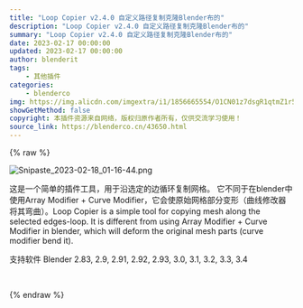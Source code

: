 ```yaml
---
title: "Loop Copier v2.4.0 自定义路径复制克隆Blender布的"
description: "Loop Copier v2.4.0 自定义路径复制克隆Blender布的"
summary: "Loop Copier v2.4.0 自定义路径复制克隆Blender布的"
date: 2023-02-17 00:00:00
updated: 2023-02-17 00:00:00
author: blenderit
tags: 
    - 其他插件
categories:
    - blenderco
img: https://img.alicdn.com/imgextra/i1/1856665554/O1CN01z7dsgR1qtmZ1r52ln_!!1856665554.png
showGetMethod: false
copyright: 本插件资源来自网络，版权归原作者所有，仅供交流学习使用！
source_link: https://blenderco.cn/43650.html
---
```


{% raw %}
<p><img class="aligncenter" src="https://img.alicdn.com/imgextra/i1/1856665554/O1CN01z7dsgR1qtmZ1r52ln_!!1856665554.png" alt="Snipaste_2023-02-18_01-16-44.png"></p><p>这是一个简单的插件工具，用于沿选定的边循环复制网格。 它不同于在blender中使用Array Modifier + Curve Modifier，它会使原始网格部分变形（曲线修改器将其弯曲）。Loop Copier is a simple tool for copying mesh along the selected edges-loop. It is different from using Array Modifier + Curve Modifier in blender, which will deform the original mesh parts (curve modifier bend it).</p><p>支持软件 Blender 2.83, 2.9, 2.91, 2.92, 2.93, 3.0, 3.1, 3.2, 3.3, 3.4</p><p> </p>
<div style="display: none">blenderco</div>
{% endraw %}